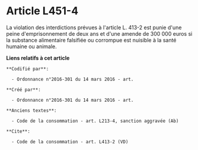 # Article L451-4

La violation des interdictions prévues à l'article L. 413-2 est punie d'une peine d'emprisonnement de deux ans et d'une
amende de 300 000 euros si la substance alimentaire falsifiée ou corrompue est nuisible à la santé humaine ou animale.

**Liens relatifs à cet article**

	**Codifié par**:

	  - Ordonnance n°2016-301 du 14 mars 2016 - art.

	**Créé par**:

	  - Ordonnance n°2016-301 du 14 mars 2016 - art.

	**Anciens textes**:

	  - Code de la consommation - art. L213-4, sanction aggravée (Ab)

	**Cite**:

	  - Code de la consommation - art. L413-2 (VD)
